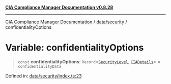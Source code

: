 [**CIA Compliance Manager Documentation v0.8.28**](../../../README.md)

***

[CIA Compliance Manager Documentation](../../../modules.md) / [data/security](../README.md) / confidentialityOptions

# Variable: confidentialityOptions

> `const` **confidentialityOptions**: `Record`\<[`SecurityLevel`](../../../types/cia/type-aliases/SecurityLevel.md), [`CIADetails`](../../../types/interfaces/CIADetails.md)\> = `confidentialityData`

Defined in: [data/security/index.ts:23](https://github.com/Hack23/cia-compliance-manager/blob/7619f76b35999bc4eb3f6ff6c1e77c13be78f250/src/data/security/index.ts#L23)
